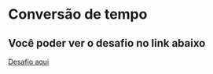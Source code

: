 # Conversão de tempo

## Você poder ver o desafio no link abaixo

[Desafio aqui](https://www.hackerrank.com/challenges/time-conversion/problem)
